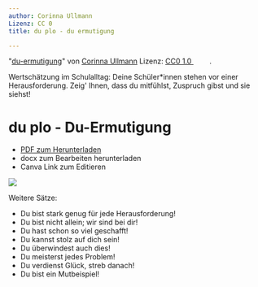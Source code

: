 ```yaml
---
author: Corinna Ullmann
Lizenz: CC 0
title: du plo - du ermutigung

---
```

<p class="attribution">"<a target="_blank" rel="noopener noreferrer" href="https://www.inaturalist.org/photos/71812633">du-ermutigung</a>" von <a target="_blank" rel="noopener noreferrer" href="https://www.inaturalist.org/users/2831535">Corinna Ullmann</a> Lizenz: <a target="_blank" rel="noopener noreferrer" href="http://creativecommons.org/publicdomain/zero/1.0/?ref=openverse">CC0 1.0 <img src="https://mirrors.creativecommons.org/presskit/icons/cc.svg" style="height: 1em; margin-right: 0.125em; display: inline;"></img><img src="https://mirrors.creativecommons.org/presskit/icons/zero.svg" style="height: 1em; margin-right: 0.125em; display: inline;"></img></a>.</p>

Wertschätzung im Schulalltag: Deine Schüler*innen stehen vor einer Herausforderung. Zeig' Ihnen, dass du mitfühlst, Zuspruch gibst und sie siehst!

# du plo - Du-Ermutigung
- [PDF zum Herunterladen](https://cloud.rpi-virtuell.de/s/pSeSBmm68L9PJHm)
- docx zum Bearbeiten herunterladen
- Canva Link zum Editieren

![](https://pad.gwdg.de/uploads/b42882d2-88ed-4202-85f5-d01283a581ef.jpg)



Weitere Sätze: 
* Du bist stark genug für jede Herausforderung!
* Du bist nicht allein; wir sind bei dir!
* Du hast schon so viel geschafft!
* Du kannst stolz auf dich sein!
* Du überwindest auch dies!
* Du meisterst jedes Problem!
* Du verdienst Glück, streb danach!
* Du bist ein Mutbeispiel!